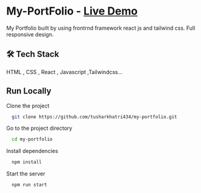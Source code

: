 
# My-PortFolio - [Live Demo](https://tusharkhatri.netlify.app/)

My Portfolio built by using frontrnd framework react js and tailwind css. Full responsive design.


## 🛠 Tech Stack 
HTML , CSS , React , Javascript ,Tailwindcss...


## Run Locally

Clone the project

```bash
  git clone https://github.com/tusharkhatri434/my-portfolio.git
```

Go to the project directory

```bash
  cd my-portfolio
```

Install dependencies

```bash
  npm install
```

Start the server

```bash
  npm run start
```


